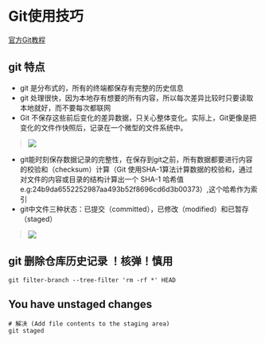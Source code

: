 # Git使用技巧
[官方Git教程](http://www.git-scm.com/book/zh/v1/)

## git 特点
- git 是分布式的，所有的终端都保存有完整的历史信息
- git 处理很快，因为本地存有想要的所有内容，所以每次差异比较时只要读取本地就好，而不要每次都联网
- Git 不保存这些前后变化的差异数据，只关心整体变化。实际上，Git更像是把变化的文件作快照后，记录在一个微型的文件系统中。

> ![](http://www.git-scm.com/figures/18333fig0105-tn.png)

- git能时刻保存数据记录的完整性，在保存到git之前，所有数据都要进行内容的校验和（checksum）计算（Git 使用SHA-1算法计算数据的校验和，通过对文件的内容或目录的结构计算出一个 SHA-1 哈希值 e.g:24b9da6552252987aa493b52f8696cd6d3b00373）,这个哈希作为索引
- git中文件三种状态：已提交（committed），已修改（modified）和已暂存（staged）
> ![](http://www.git-scm.com/figures/18333fig0106-tn.png)

## git 删除仓库历史记录 ！核弹！慎用
```
git filter-branch --tree-filter 'rm -rf *' HEAD
```
## You have unstaged changes
```
# 解决 (Add file contents to the staging area)
git staged
```
